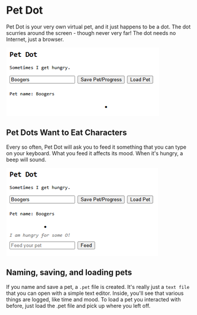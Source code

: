 # Pet Dot
Pet Dot is your very own virtual pet, and it just happens to be a dot.
The dot scurries around the screen - though never very far!
The dot needs no Internet, just a browser.

![Screenshot of Pet Dot](https://github.com/bertjerred/media/blob/main/petdot/petdot-01.png?raw=true)

## Pet Dots Want to Eat Characters
Every so often, Pet Dot will ask you to feed it something that you can type on your keyboard.
What you feed it affects its mood.
When it's hungry, a beep will sound.

![Screenshot of feeding time](https://github.com/bertjerred/media/blob/main/petdot/petdot-02.png?raw=true)

## Naming, saving, and loading pets
If you name and save a pet, a `.pet` file is created.
It's really just a `text file` that you can open with a simple text editor.
Inside, you'll see that various things are logged, like time and mood.
To load a pet you interacted with before, just load the .pet file and pick up where you left off.
